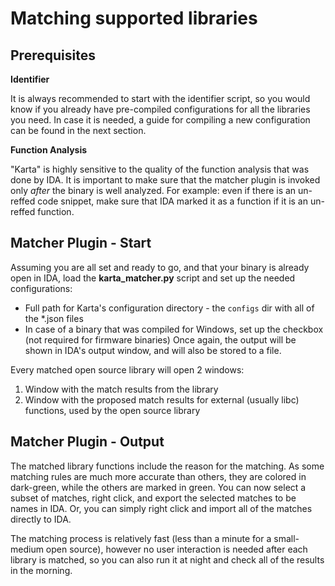 
Matching supported libraries
============================
Prerequisites
-----------------
**Identifier**

It is always recommended to start with the identifier script, so you would know if you already have pre-compiled configurations for all the libraries you need.
In case it is needed, a guide for compiling a new configuration can be found in the next section.

**Function Analysis**

"Karta" is highly sensitive to the quality of the function analysis that was done by IDA. It is important to make sure that the matcher plugin is invoked only *after* the binary is well analyzed. For example: even if there is an un-reffed code snippet, make sure that IDA marked it as a function if it is an un-reffed function.

Matcher Plugin - Start
----------------------
Assuming you are all set and ready to go, and that your binary is already open in IDA, load the **karta_matcher.py** script and set up the needed configurations:
*  Full path for Karta's configuration directory - the ```configs``` dir with all of the *.json files
*  In case of a binary that was compiled for Windows, set up the checkbox (not required for firmware binaries)
Once again, the output will be shown in IDA's output window, and will also be stored to a file.

Every matched open source library will open 2 windows:
1.  Window with the match results from the library
1.  Window with the proposed match results for external (usually libc) functions, used by the open source library

Matcher Plugin - Output
-----------------------
The matched library functions include the reason for the matching.
As some matching rules are much more accurate than others, they are colored in dark-green, while the others are marked in green.
You can now select a subset of matches, right click, and export the selected matches to be names in IDA. Or, you can simply right click and import all of the matches directly to IDA.

The matching process is relatively fast (less than a minute for a small-medium open source), however no user interaction is needed after each library is matched, so you can also run it at night and check all of the results in the morning.
